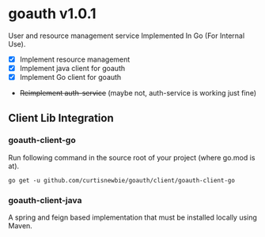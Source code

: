 # goauth v1.0.1

User and resource management service Implemented In Go (For Internal Use).

- [x] Implement resource management
- [x] Implement java client for goauth
- [x] Implement Go client for goauth
- ~~Reimplement auth-service~~ (maybe not, auth-service is working just fine)

## Client Lib Integration

### goauth-client-go

Run following command in the source root of your project (where go.mod is at).

```
go get -u github.com/curtisnewbie/goauth/client/goauth-client-go
```

### goauth-client-java

A spring and feign based implementation that must be installed locally using Maven.


